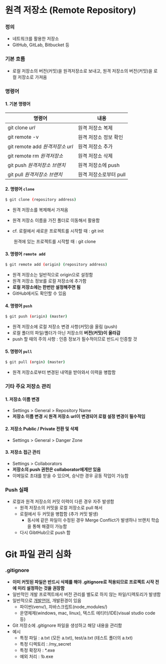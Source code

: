# 원격 저장소 (Remote Repository)

### 정의

- 네트워크를 활용한 저장소
- GitHub, GitLab, Bitbucket 등



### 기본 흐름

- 로컬 저장소의 버전(커밋)을 원격저장소로 보내고, 원격 저장소의 버전(커밋)을 로컬 저장소로 가져옴



### 명령어

#### 1. 기본 명령어

| 명령어                          | 내용                   |
| ------------------------------- | ---------------------- |
| git clone *url*                 | 원격 저장소 복제       |
| git remote -v                   | 원격 저장소 정보 확인  |
| git remote add *원격저장소 url* | 원격 저장소 추가       |
| git remote rm *원격저장소*      | 원격 저장소 삭제       |
| git push *원격저장소 브랜치*    | 원격 저장소에 push     |
| git pull *원격저장소 브랜치*    | 원격 저장소로부터 pull |



#### 2. 명령어  `clone`

```bash
$ git clone (repository address)
```

- 원격 저장소를 복제해서 가져옴

- 원격 저장소 이름을 가진 폴더로 이동해서 활용함

- cf. 로컬에서 새로운 프로젝트를 시작할 때 : git init

  ​     원격에 있는 프로젝트를 시작할 때 : git clone



#### 3. 명령어  `remote add`

```bash
$ git remote add (origin) (repository address)
```

- 원격 저장소는 일반적으로 origin으로 설정함
- 원격 저장소 정보를 로컬 저장소에 추가함
- **로컬 저장소에는 한번만 설정해주면 됨**
- GitHub에서도 확인할 수 있음



#### 4. 명령어  `push`

```bash
$ git push (origin) (master)
```

- 원격 저장소에 로컬 저장소 변경 사항(커밋)을 올림 (push)
- 로컬 폴더의 파일/폴더가 아닌 저장소의 **버전(커밋)이 올라감**
- push 할 때의 주의 사항 : 인증 정보가 필수적이므로 반드시 인증할 것



#### 5. 명령어  `pull`

```bash
$ git pull (orgin) (master)
```

- 원격 저장소로부터 변경된 내역을 받아와서 이력을 병합함



### 기타 주요 저장소 관리

#### 1. 저장소 이름 변경

- Settings > General > Repository Name
- **저장소 이름 변경 시 원격 저장소 url이 변경되어 로컬 설정 변경이 필수적임**



#### 2. 저장소 Public / Private 전환 및 삭제

- Settings > General > Danger Zone



#### 3. 저장소 접근 관리

- Settings > Collaborators
- **저장소의 push 권한은 collaborator에게만 있음**
- 이메일로 초대를 받을 수 있으며, 승낙한 경우 공동 작업이 가능함



### Push 실패

- 로컬과 원격 저장소의 커밋 이력이 다른 경우 자주 발생함
  - 원격 저장소의 커밋을 로컬 저장소로 pull 해서
  - 로컬에서 두 커밋을 병합함 (추가 커밋 발생)
    - 동시에 같은 파일이 수정된 경우 Merge Conflict가 발생하나 브랜치 학습을 통해 해결이 가능함
  - 다시 GibtHub으로 push 함





# Git 파일 관리 심화

### .gitignore

- **이미 커밋된 파일은 반드시 삭제를 해야 .gitignore로 적용되므로 프로젝트 시작 전에 미리 설정하는 것을 권장함**
- 일반적인 개발 프로젝트에서 버전 관리를 별도로 하지 않는 파일/디렉토리가 발생함
- 일반적으로 [개발언어](https://github.com/github/gitignore), 개발환경이 있음
  - 파이썬(venv/), 자바스크립트(node_modules/)
  - 운영체제(windows, mac, linux), 텍스트 에티터/IDE(visual studio code 등)
- Git 저장소에 .gitignore 파일을 생성하고 해당 내용을 관리함
- 예시
  - 특정 파일 : a.txt (모든 a.txt), test/a.txt (테스트 폴더의 a.txt)
  - 특정 디렉토리 : /my_secret
  - 특정 확장자 : *.exe
  - 예외 처리 : !b.exe